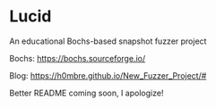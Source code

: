 # Lucid
An educational Bochs-based snapshot fuzzer project

Bochs: https://bochs.sourceforge.io/

Blog: https://h0mbre.github.io/New_Fuzzer_Project/#

Better README coming soon, I apologize!

